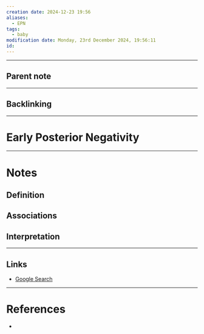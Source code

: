 ```yaml
---
creation date: 2024-12-23 19:56
aliases:
  - EPN
tags:
  - baby
modification date: Monday, 23rd December 2024, 19:56:11
id:
---
```

---

## Parent note
---
## Backlinking


---
# Early Posterior Negativity


---
# Notes

## Definition

## Associations

## Interpretation

---
## Links
- [Google Search](https://www.google.com/search?q=Early+Posterior+Negativity)

---
# References
+ 